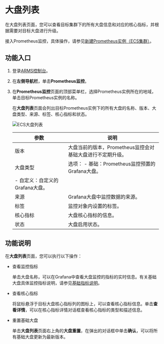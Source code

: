 # 大盘列表

在大盘列表页面，您可以查看目标集群下的所有大盘信息和对应的核心指标，并根据需要对目标大盘进行升级。

接入Prometheus监控，具体操作，请参见[新建Prometheus实例（ECS集群）]()。

## 功能入口

1.  登录[ARMS控制台](https://arms.console.aliyun.com/#/home)。

2.  在**左侧导航栏**，单击**Prometheus监控**。

3.  在**Prometheus监控**页面的顶部菜单栏，选择Prometheus实例所在的地域，单击目标Prometheus实例的名称。

    在**大盘列表**页面会列出目标Prometheus实例下的所有大盘的名称、版本、大盘类型、来源、标签、核心指标和状态。

    ![ECS大盘列表](https://static-aliyun-doc.oss-accelerate.aliyuncs.com/assets/img/zh-CN/5814416261/p293838.png)

    |参数|说明|
    |--|--|
    |版本|大盘当前的版本，Prometheus监控会对基础大盘进行不定期升级。|
    |大盘类型|选项：    -   基础：Prometheus监控预置的Grafana大盘。
    -   自定义：自定义的Grafana大盘。 |
    |来源|Grafana大盘中监控数据的来源。|
    |标签|监控对象内设置的标签。|
    |核心指标|大盘核心指标的信息。|
    |状态|大盘启用状态。|


## 功能说明

在**大盘列表**页面，您可以执行以下操作：

-   查看监控指标

    单击大盘名称，可以在Grafana中查看大盘监控的指标的实时信息。有关基础大盘具体监控指标说明，请参见[基础指标说明]()。

-   查看核心指标

    将鼠标悬浮于目标大盘核心指标列的图标上，可以查看核心指标信息。单击**查看详情**，可以在核心指标详情对话框查看核心指标的类型和描述信息。

-   重置基础大盘

    单击**大盘列表**页面右上角的**大盘重置**，在弹出的对话框中单击**确认**，可以将所有基础大盘更新为最新版本。


